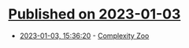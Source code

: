 # [Published on 2023-01-03](index.md)

* [2023-01-03, 15:36:20](https://lobste.rs/s/flzfti/complexity_zoo) - [Complexity Zoo](https://complexityzoo.net/Complexity_Zoo)
